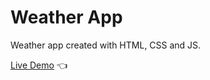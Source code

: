 # Weather App

Weather app created with HTML, CSS and JS.

[Live Demo](https://zaiydmala.github.io/weather-app) :point_left:
